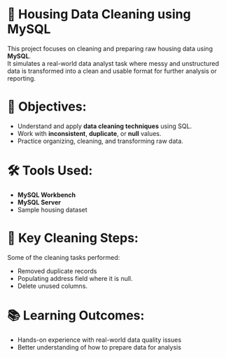 # 🏡 Housing Data Cleaning using MySQL

This project focuses on cleaning and preparing raw housing data using **MySQL**.  
It simulates a real-world data analyst task where messy and unstructured data is transformed into a clean and usable format for further analysis or reporting.


# 🎯 Objectives:

 - Understand and apply **data cleaning techniques** using SQL.
 - Work with **inconsistent**, **duplicate**, or **null** values.
 - Practice organizing, cleaning, and transforming raw data.

# 🛠️ Tools Used:

 - **MySQL Workbench**
 - **MySQL Server**
 - Sample housing dataset

# 📌 Key Cleaning Steps:

Some of the cleaning tasks performed:

- Removed duplicate records
- Populating address field where it is null.
- Delete unused columns.

# 📚 Learning Outcomes:

- Hands-on experience with real-world data quality issues
- Better understanding of how to prepare data for analysis
